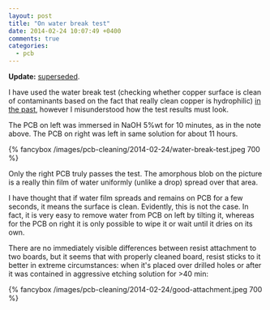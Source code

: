 ```yaml
---
layout: post
title: "On water break test"
date: 2014-02-24 10:07:49 +0400
comments: true
categories:
  - pcb
---
```


**Update:** [superseded](/notes/2014-06-11/producing-pcbs-using-photolitography/#preparation).

I have used the water break test (checking whether copper surface is clean of contaminants
based on the fact that really clean copper is hydrophilic) [in the past][photoresist], however
I misunderstood how the test results must look.

[photoresist]: /notes/2014-02-16/optimizing-for-best-photoresist-adhesion/#interlude-water-break-test

<!-- more -->

The PCB on left was immersed in NaOH 5%wt for 10 minutes, as in the note above.
The PCB on right was left in same solution for about 11 hours.

{% fancybox /images/pcb-cleaning/2014-02-24/water-break-test.jpeg 700 %}

Only the right PCB truly passes the test. The amorphous blob on the picture is a really
thin film of water uniformly (unlike a drop) spread over that area.

I have thought that if water film spreads and remains on PCB for a few seconds, it means
the surface is clean. Evidently, this is not the case. In fact, it is very easy to remove
water from PCB on left by tilting it, whereas for the PCB on right it is only possible to
wipe it or wait until it dries on its own.

There are no immediately visible differences between resist attachment to two boards, but
it seems that with properly cleaned board, resist sticks to it better in extreme circumstances:
when it's placed over drilled holes or after it was contained in aggressive etching solution
for >40 min:

{% fancybox /images/pcb-cleaning/2014-02-24/good-attachment.jpeg 700 %}

